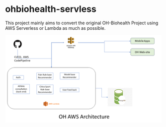 # ohbiohealth-servless
This project mainly aims to convert the original OH-Biohealth Project using AWS Serverless or Lambda as much as possible.

![OH-Biohealth in AMS Serverless/Lambda](OH-ServerLess-Architecture.png)
